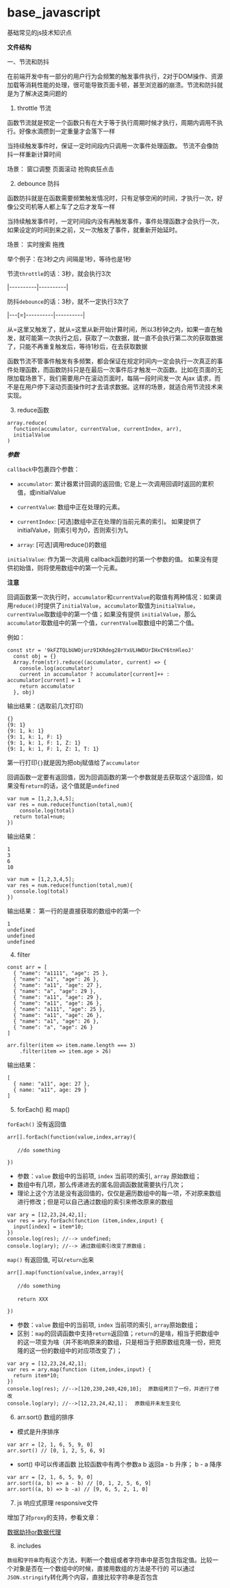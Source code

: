 # base_javascript
基础常见的js技术知识点

**文件结构**

一、节流和防抖

在前端开发中有一部分的用户行为会频繁的触发事件执行，2对于DOM操作、资源加载等消耗性能的处理，很可能导致页面卡顿，甚至浏览器的崩溃。节流和防抖就是为了解决这类问题的

1. throttle 节流

函数节流就是预定一个函数只有在大于等于执行周期时候才执行，周期内调用不执行。好像水滴攒到一定重量才会落下一样

当持续触发事件时，保证一定时间段内只调用一次事件处理函数。 节流不会像防抖一样重新计算时间

场景：
  窗口调整
  页面滚动
  抢购疯狂点击

2. debounce 防抖

函数防抖就是在函数需要频繁触发情况时，只有足够空闲的时间，才执行一次，好像公交司机等人都上车了之后才发车一样

当持续触发事件时，一定时间段内没有再触发事件，事件处理函数才会执行一次，如果设定的时间到来之前，又一次触发了事件，就重新开始延时。

场景：
  实时搜索
  拖拽


举个例子：在3秒之内 间隔是1秒，等待也是1秒

节流`throttle`的话：3秒，就会执行3次

|----------|----------|

防抖`debounce`的话：3秒，就不一定执行3次了

|---[=]----------|----------|

从=这里又触发了，就从=这里从新开始计算时间，所以3秒钟之内，如果一直在触发，就可能第一次执行之后，获取了一次数据，就一直不会执行第二次的获取数据了，只能不再重复触发后，等待1秒后，在去获取数据

函数节流不管事件触发有多频繁，都会保证在规定时间内一定会执行一次真正的事件处理函数，而函数防抖只是在最后一次事件后才触发一次函数。比如在页面的无限加载场景下，我们需要用户在滚动页面时，每隔一段时间发一次 Ajax 请求，而不是在用户停下滚动页面操作时才去请求数据。这样的场景，就适合用节流技术来实现。

3. reduce函数

```
array.reduce(
  function(accumulator, currentValue, currentIndex, arr), 
  initialValue
)
```

***参数***

`callback`中包裹四个参数：

- `accumulator`: 累计器累计回调的返回值; 它是上一次调用回调时返回的累积值，或initialValue

- `currentValue`: 数组中正在处理的元素。

- `currentIndex`: [可选]数组中正在处理的当前元素的索引。 如果提供了initialValue，则索引号为0，否则索引为1。

- `array`: [可选]调用reduce()的数组

`initialValue`: 作为第一次调用 callback函数时的第一个参数的值。 如果没有提供初始值，则将使用数组中的第一个元素。

**注意**

回调函数第一次执行时，`accumulator`和`currentValue`的取值有两种情况：如果调用`reduce()`时提供了`initialValue`，`accumulator`取值为`initialValue`，`currentValue`取数组中的第一个值；如果没有提供 `initialValue`，那么`accumulator`取数组中的第一个值，`currentValue`取数组中的第二个值。

例如：

```
const str = '9kFZTQLbUWOjurz9IKRdeg28rYxULHWDUrIHxCY6tnHleoJ'
  const obj = {}
  Array.from(str).reduce((accumulator, current) => {
    console.log(accumulator)
    current in accumulator ? accumulator[current]++ : accumulator[current] = 1
    return accumulator  
  }, obj)
```

输出结果：(选取前几次打印)

```
{}
{9: 1}
{9: 1, k: 1}
{9: 1, k: 1, F: 1}
{9: 1, k: 1, F: 1, Z: 1}
{9: 1, k: 1, F: 1, Z: 1, T: 1}
```

第一行打印`{}`就是因为把obj赋值给了`accumulator`

回调函数一定要有返回值，因为回调函数的第一个参数就是去获取这个返回值，如果没有`return`的话，这个值就是`undefined`

```
var num = [1,2,3,4,5];
var res = num.reduce(function(total,num){
	console.log(total)
  return total+num;
})
```

输出结果：

```
1
3
6
10
```

```
var num = [1,2,3,4,5];
var res = num.reduce(function(total,num){
  console.log(total)
})
```

输出结果： 第一行的是直接获取的数组中的第一个
```
1
undefined
undefined
undefined
```

4. filter

```
const arr = [
  { "name": "a1111", "age": 25 },
  { "name": "a1", "age": 26 },
  { "name": "a11", "age": 27 },
  { "name": "a", "age": 29 },
  { "name": "a11", "age": 29 },
  { "name": "a11", "age": 26 },
  { "name": "a111", "age": 25 },
  { "name": "a11", "age": 26 },
  { "name": "a1", "age": 26 },
  { "name": "a", "age": 26 }
]

arr.filter(item => item.name.length === 3)
    .filter(item => item.age > 26)
```

输出结果：

```
[
  { name: "a11", age: 27 },
  { name: "a11", age: 29 }
]
```

5. forEach() 和 map()

`forEach()` 没有返回值

```
arr[].forEach(function(value,index,array){

　　//do something

})
```
- 参数：`value` 数组中的当前项, `index` 当前项的索引, `array` 原始数组；
- 数组中有几项，那么传递进去的匿名回调函数就需要执行几次；
- 理论上这个方法是没有返回值的，仅仅是遍历数组中的每一项，不对原来数组进行修改；但是可以自己通过数组的索引来修改原来的数组

```
var ary = [12,23,24,42,1];  
var res = ary.forEach(function (item,index,input) {  
  input[index] = item*10;  
})  
console.log(res); //--> undefined;  
console.log(ary); //--> 通过数组索引改变了原数组；
```

`map()` 有返回值, 可以`return`出来

```
arr[].map(function(value,index,array){

　　//do something

　　return XXX

})
```
- 参数：`value` 数组中的当前项, `index` 当前项的索引, `array`原始数组；
- 区别：`map`的回调函数中支持`return`返回值；`return`的是啥，相当于把数组中的这一项变为啥（并不影响原来的数组，只是相当于把原数组克隆一份，把克隆的这一份的数组中的对应项改变了）；

```
var ary = [12,23,24,42,1];  
var res = ary.map(function (item,index,input) {  
  return item*10;  
})  
console.log(res); //-->[120,230,240,420,10];  原数组拷贝了一份，并进行了修改
console.log(ary); //-->[12,23,24,42,1]；  原数组并未发生变化
```

6. arr.sort() 数组的排序

- 模式是升序排序

```
var arr = [2, 1, 6, 5, 9, 0]
arr.sort() // [0, 1, 2, 5, 6, 9]
```

- sort() 中可以传递函数 比较函数中有两个参数a b 返回a - b 升序； b - a 降序

```
var arr = [2, 1, 6, 5, 9, 0]
arr.sort((a, b) => a - b) // [0, 1, 2, 5, 6, 9]
arr.sort((a, b) => b -a) // [9, 6, 5, 2, 1, 0]
```

7. js 响应式原理 responsive文件

增加了对`proxy`的支持，参看文章：

[数据劫持or数据代理](https://mp.weixin.qq.com/s/SPoxin9LYJ4Bp0goliEaUw, "数据劫持or数据代理")

8. includes

`数组`和`字符串`均有这个方法，判断一个数组或者字符串中是否包含指定值。比较一个对象是否在一个数组中的时候，直接用数组的方法是不行的
可以通过`JSON.stringify`转化两个内容，直接比较字符串是否包含

